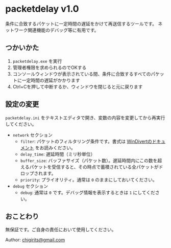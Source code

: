 # packetdelay v1.0

条件に合致するパケットに一定時間の遅延をかけて再送信するツールです。
ネットワーク関連機能のデバッグ等に有用です。

## つかいかた

1. `packetdelay.exe` を実行
2. 管理者権限を求められるのでOKする
3. コンソールウィンドウが表示されている間、条件に合致するすべてのパケットに一定時間の遅延がかかります
4. Ctrl+Cを押して中断するか、ウィンドウを閉じると元に戻ります

## 設定の変更

`packetdelay.ini` をテキストエディタで開き、変数の内容を変更してから再実行してください。

- `network` セクション
  - `filter`: パケットのフィルタリング条件です。書式は [WinDivertのドキュメント](https://reqrypt.org/windivert-doc.html#filter_language) をお読みください。
  - `delay_time`: 遅延時間（ミリ秒単位）
  - `buffer_size`: バッファサイズ（パケット数）。遅延時間内にこの数を超えるパケットを受信すると、その時点で蓄積されている全パケットがドロップされます。
  - `priority`: プライオリティ。通常は `0` のままにしておいてください。
- `debug` セクション
  - `debug`: 通常は `0` です。デバッグ情報を表示するときは `1` にしてください。

## おことわり

無保証です。ご自身の責任において使用してください。

Author: chigirits@gmail.com
